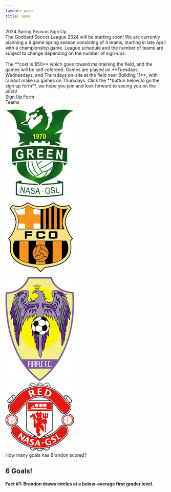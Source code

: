 ```yaml
---
layout: page
title: Home
---
```


<script>
    const sound = new Audio();
    function playSound(filename) {
        console.log("Playing song: " + filename);
        sound.src = "/assets/audio/" + filename + ".mp3";
        sound.play();
    }
</script>

<!-- begin row sign up -->
<div class="card bg-light text-center mt-3">
<div class="card-header text-center">
    2024 Spring Season Sign Up
</div>
<div class="card-body">
<div class="row" markdown=1>
The Goddard Soccer League 2024 will be starting soon! We are currently planning a 9 game spring season consisting of 4 teams, starting in late April with a championship game. League schedule and the number of teams are subject to change depending on the number of sign-ups.
<br><br>
The **cost is $50** which goes toward maintaining the field, and the games will be self-refereed. Games are played on **Tuesdays, Wednesdays, and Thursdays on-site at the field near Building 11**, with rainout make up games on Thursdays. Click the **button below to go the sign up form**, we hope you join and look forward to seeing you on the pitch!
</div>
<div class="row mt-3 mx-3">
<a type="button" class="btn btn-primary" href="https://forms.gle/iggf2sibER2xtd7z8">Sign Up Form</a>
</div>
</div>
</div>

<!-- begin row champ video -->
<!-- <div class="card bg-light text-center my-3">
<div class="card-header text-center">
    2023 Championship Game
</div>
<div class="card-body">
    <!-- <script>
        randInt = Math.floor(Math.random() * 2) + 1;
        document.write('<img src="/images/2023-' + randInt + '.jpg" class="img-fluid w-100 rounded"/>');
    </script>
    <video width="100%" poster="/assets/img/2023/GSL-Championship-2023.png" controls>
        <source src="/assets/img/2023/GSL-Championship-2023.webm" type="video/webm">
        <source src="/assets/img/2023/GSL-Championship-2023.mp4" type="video/mp4">
    </video>

</div>
</div> -->

<!-- begin row news updates -->
<!-- <div class="card bg-light text-center my-3">
<div class="card-header text-center">
    Latest Updates
</div>
<div class="card-body" markdown=1>
The 2023 league season was a huge success! Thanks to everyone for reinvigorating this storied league post COVID and **a special shoutout to all the behind scenes work done!**

We are currently planning the 2024 season! The goal will be 6 teams with Blue and White making a return! Details such as team balancing are being finalized and the sign up will be available soon. We will have free scrimmages before the season begins, so get excited!!!
</div>
</div> -->

<!-- begin row teams -->
<div class="card bg-light text-center mt-3">
<div class="card-header text-center">
    Teams
</div>
<div class="card-body bg-white">
<div class="row">
    <!-- <div class="col-2 my-auto">
        <a href="/rosters">
            <img src="/images/teams/blue.jpg" class="img-fluid rounded"/>
        </a>
    </div> -->
    <div class="col-3 my-auto">
        <a href="/rosters">
            <img src="/images/teams/green.jpg" class="img-fluid rounded"/>
        </a>
    </div>
    <div class="col-3 my-auto">
        <a href="/rosters">
            <img src="/images/teams/orange.jpg" class="img-fluid rounded"/>
        </a>
    </div>
    <div class="col-3 my-auto">
        <a href="/rosters">
            <img src="/images/teams/purple.jpg" class="img-fluid rounded"/>
        </a>
    </div>
    <div class="col-3 my-auto">
        <a href="/rosters">
            <img src="/images/teams/red.jpg" class="img-fluid rounded"/>
        </a>
    </div>
    <!-- <div class="col-2 my-auto">
        <a href="/rosters">
            <img src="/images/teams/white.jpg" class="img-fluid rounded"/>
        </a>
    </div> -->
</div>
</div>
</div>

<!-- begin row leading goal scorer -->
<script>
    const bfacts = [
        "Brandon draws circles at a below-average first grader level.",
        "Brandon spits out the sunflower seeds and eats the shells.",
        "Brandon swapped the water pipes out for lead ones because he likes the taste.",
        "Brandon doesn't think Shania Twain is the greatest country singer of all time.",
        "Brandon puts one chopstick in each hand and uses the wide end.",
        "Brandon doesn't like dogs because they \"want to hang out too much\".",
        "Brandon thinks Allie should have stayed with Lon instead choosing Noah.",
        "Brandon tapes every Dane Cook stand up routine on his VCR.",
        "Brandon can't pronounce basic words like \"water\" and \"Florida\".",
        "Brandon has totaled a car in a driveway.",
        "Brandon thinks we should move the nation's capitol to Des Moines.",
        "Brandon was glad Jeopardy moved on from Alex Trebek.",
        "Brandon celebrates on Harambe rememberance day.",
        "Brandon shuffles playing cards face up.",
        "Brandon has missed penalty kicks for throw ins.",
        "Brandon holds computer mice with two hands.",
        "Brandon complains that Sesame Street \"isn't political enough\".",
        "Brandon brings his own sand to the beach because \"beach sand is too coarse\".",
        "Brandon thinks the fuchsia crayons have a more refined taste than the sea green crayons.",
        "Brandon doesn't sing happy birthday to children under 10.",
        "Brandon orders sparkling water at beer gardens.",
        "Brandon doesn't think Hakuna Matata is a wonderful phrase.",
        "Brandon maintains that Pokemon should be pay-to-win.",
        "Brandon uses hydroponics to grow mosquito larvae.",
        "Brandon protested the release of Harry Potter and the Deathly Hallows.",
        "Brandon didn't think McCarthyism involved any unlawful persecution or fear mongering.",
        "Brandon wishes Halloween was always held on a school night.",
        "Brandon is happy the polar ice caps are melting so that \"Santa has no home\".",
        "Brandon advocates against the installation of wheelchair accessibility ramps.",
        "Brandon licks his fingers after every cheeseball, even when sharing.",
        "Brandon was caught trying to sabatoge a Super Soaker manufacturing plant.",
        "Brandon secretly tramples on his neighbor's flower garden.",
        "Brandon once brought a ladle to a knife fight.",
        "Brandon thinks the Golgi apparatus is the powerhouse of the cell.",
        "Brandon loves Dreamworks Madagascar but doesn't even know the name of the zebra.",
        "Brandon hallucinated a new chess piece, like a queen that can only move one square.",
        "Brandon claims to have a black belt, but its from the boy's department at Kohls.",
        "Brandon only knows the dry cereal guy living on Drury Lane.",
        "Brandon has invented 17 forms of metastatic cancer to date.",
        "Brandon believes Napoleon's Russian campaign was a strategic masterclass.",
        "Brandon has gotten multiple perfect 100's on breathalyzer tests.",
        "Brandon beat a koala in a head to head duel the koala didn't know about.",
        "Brandon turns around and goes back upon encountering two roads diverging in a wood.",
        "Brandon always gives a standing ovation when the plane lands.",
        "Brandon is under the impression McLovin learned to drive in Pennsylvania.",
        "Brandon thinks horseradish sauce was concocted by \"hardcore left-wing media pundits\".",
        "Brandon doesn't understand why cheaters have to eat so much pumpkin, but \"it is delicious\".",
    ];

    function bfactGen() {
        bfactsInt = Math.floor(Math.random() * bfacts.length);
        document.getElementById("bfact").innerHTML = 'Fact #' + (bfactsInt+1) + ': ' + bfacts[bfactsInt];
    }
</script>

<div class="card bg-light text-center mt-3">
<div class="card-header text-center">
    How many goals has Brandon scored?
</div>
<div class="card-body bg-rainbow" onclick="playSound('hero'); bfactGen();" markdown=1>
<div class="d-flex justify-content-center">
<div class="overflow-auto w-100">

<h2>6 Goals!</h2>
<h4 id="bfact">Fact #1: Brandon draws circles at a below-average first grader level.</h4>

<script>
    bfactGen();
</script>

</div>
</div>
</div>
</div>
